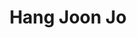 ---
title: "Hang Joon Jo"
presenter_id: hang_jo
layout: member_all_presentations
permalink: /member_full_publications/:presenter_id/
---